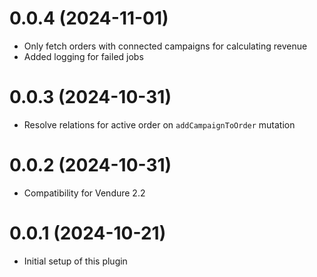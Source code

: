 # 0.0.4 (2024-11-01)

- Only fetch orders with connected campaigns for calculating revenue
- Added logging for failed jobs

# 0.0.3 (2024-10-31)

- Resolve relations for active order on `addCampaignToOrder` mutation

# 0.0.2 (2024-10-31)

- Compatibility for Vendure 2.2

# 0.0.1 (2024-10-21)

- Initial setup of this plugin
